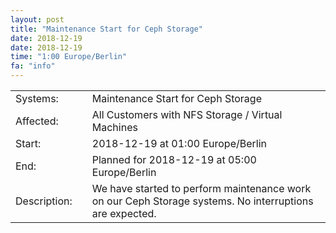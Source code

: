 ```yaml
---
layout: post
title: "Maintenance Start for Ceph Storage"
date: 2018-12-19
date: 2018-12-19
time: "1:00 Europe/Berlin"
fa: "info"
---
```


|                   |   |                                                                      |
|-------------------|---|----------------------------------------------------------------------|
| Systems:          |   | Maintenance Start for Ceph Storage|
| Affected:         |   | All Customers with NFS Storage / Virtual Machines |
| Start:            |   | 2018-12-19 at 01:00 Europe/Berlin |
| End:              |   | Planned for 2018-12-19 at 05:00  Europe/Berlin |
| Description:      |   | We have started to perform maintenance work on our Ceph Storage systems. No interruptions are expected. |